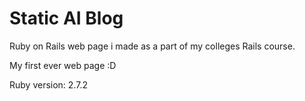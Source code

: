 # Static AI Blog

Ruby on Rails web page i made as a part of my colleges Rails course.

My first ever web page :D 

Ruby version: 2.7.2
